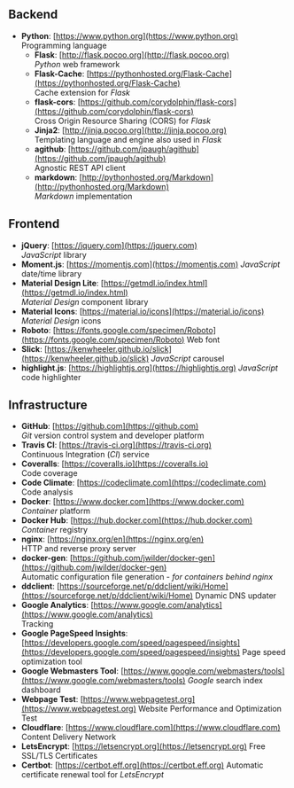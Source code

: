## Backend

- **Python**: [https://www.python.org](https://www.python.org)  
  Programming language
    - **Flask**: [http://flask.pocoo.org](http://flask.pocoo.org)  
      *Python* web framework
    - **Flask-Cache**: [https://pythonhosted.org/Flask-Cache](https://pythonhosted.org/Flask-Cache)  
      Cache extension for *Flask*
    - **flask-cors**: [https://github.com/corydolphin/flask-cors](https://github.com/corydolphin/flask-cors)  
      Cross Origin Resource Sharing (CORS) for *Flask*
    - **Jinja2**: [http://jinja.pocoo.org](http://jinja.pocoo.org)  
      Templating language and engine also used in *Flask*
    - **agithub**: [https://github.com/jpaugh/agithub](https://github.com/jpaugh/agithub)  
      Agnostic REST API client
    - **markdown**: [http://pythonhosted.org/Markdown](http://pythonhosted.org/Markdown)  
      *Markdown* implementation

## Frontend

- **jQuery**: [https://jquery.com](https://jquery.com)  
  *JavaScript* library
- **Moment.js**: [https://momentjs.com](https://momentjs.com)
  *JavaScript* date/time library
- **Material Design Lite**: [https://getmdl.io/index.html](https://getmdl.io/index.html)  
  *Material Design* component library
- **Material Icons**: [https://material.io/icons](https://material.io/icons)  
  *Material Design* icons
- **Roboto**: [https://fonts.google.com/specimen/Roboto](https://fonts.google.com/specimen/Roboto)
  Web font
- **Slick**: [https://kenwheeler.github.io/slick](https://kenwheeler.github.io/slick)
  *JavaScript* carousel
- **highlight.js**: [https://highlightjs.org](https://highlightjs.org)
  *JavaScript* code highlighter

## Infrastructure

- **GitHub**: [https://github.com](https://github.com)  
  *Git* version control system and developer platform
- **Travis CI**: [https://travis-ci.org](https://travis-ci.org)  
  Continuous Integration (*CI*) service
- **Coveralls**: [https://coveralls.io](https://coveralls.io)  
  Code coverage
- **Code Climate**: [https://codeclimate.com](https://codeclimate.com)  
  Code analysis
- **Docker**: [https://www.docker.com](https://www.docker.com)  
  *Container* platform
- **Docker Hub**: [https://hub.docker.com](https://hub.docker.com)  
  *Container* registry
- **nginx**: [https://nginx.org/en](https://nginx.org/en)  
  HTTP and reverse proxy server
- **docker-gen**: [https://github.com/jwilder/docker-gen](https://github.com/jwilder/docker-gen)  
  Automatic configuration file generation - *for containers behind nginx*
- **ddclient**: [https://sourceforge.net/p/ddclient/wiki/Home](https://sourceforge.net/p/ddclient/wiki/Home)
  Dynamic DNS updater
- **Google Analytics**: [https://www.google.com/analytics](https://www.google.com/analytics)  
  Tracking
- **Google PageSpeed Insights**: [https://developers.google.com/speed/pagespeed/insights](https://developers.google.com/speed/pagespeed/insights)
  Page speed optimization tool
- **Google Webmasters Tool**: [https://www.google.com/webmasters/tools](https://www.google.com/webmasters/tools)
  *Google* search index dashboard
- **Webpage Test**: [https://www.webpagetest.org](https://www.webpagetest.org)
  Website Performance and Optimization Test
- **Cloudflare**: [https://www.cloudflare.com](https://www.cloudflare.com)
  Content Delivery Network
- **LetsEncrypt**: [https://letsencrypt.org](https://letsencrypt.org)
  Free SSL/TLS Certificates
- **Certbot**: [https://certbot.eff.org](https://certbot.eff.org)
  Automatic certificate renewal tool for *LetsEncrypt*

